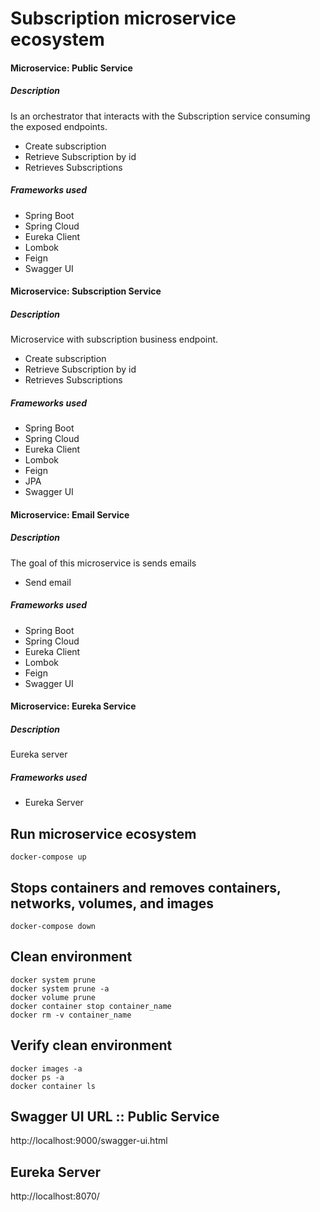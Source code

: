 # Subscription microservice ecosystem  


#### Microservice: Public Service
##### Description
Is an orchestrator that interacts with the Subscription service consuming the exposed endpoints.
- Create subscription
- Retrieve Subscription by id
- Retrieves Subscriptions
##### Frameworks used
- Spring Boot
- Spring Cloud
- Eureka Client
- Lombok
- Feign
- Swagger UI


#### Microservice: Subscription Service
##### Description
Microservice with subscription business endpoint.    
- Create subscription   
- Retrieve Subscription by id   
- Retrieves Subscriptions    
##### Frameworks used
- Spring Boot   
- Spring Cloud
- Eureka Client   
- Lombok   
- Feign   
- JPA
- Swagger UI

#### Microservice: Email Service
##### Description
The goal of this microservice is sends emails
- Send email
##### Frameworks used
- Spring Boot
- Spring Cloud
- Eureka Client
- Lombok
- Feign
- Swagger UI

#### Microservice: Eureka Service
##### Description
Eureka server
##### Frameworks used
- Eureka Server

## Run microservice ecosystem
```docker-compose up```

## Stops containers and removes containers, networks, volumes, and images
```docker-compose down```

## Clean environment
```docker system prune```      
```docker system prune -a```   
```docker volume prune```   
```docker container stop container_name```   
```docker rm -v container_name```   

## Verify clean environment
```docker images -a```   
```docker ps -a```   
```docker container ls```   

##  Swagger UI URL :: Public Service
http://localhost:9000/swagger-ui.html   

##  Eureka Server
http://localhost:8070/